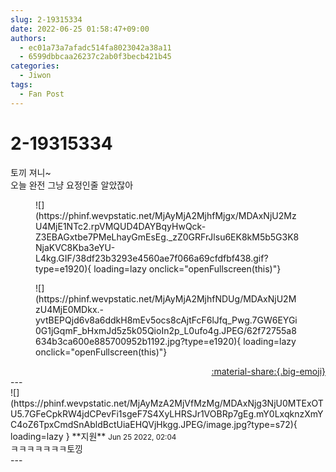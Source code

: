 ```yaml
---
slug: 2-19315334
date: 2022-06-25 01:58:47+09:00
authors:
  - ec01a73a7afadc514fa8023042a38a11
  - 6599dbbcaa26237c2ab0f3becb421b45
categories:
  - Jiwon
tags:
  - Fan Post
---
```


# 2-19315334

<div class="post-container" markdown="1">
<div class="content-container md-sidebar__scrollwrap" markdown="1">

토끼 져니~<br>오늘 완전 그냥 요정인줄 알았잖아
<figure markdown="1">
![](https://phinf.wevpstatic.net/MjAyMjA2MjhfMjgx/MDAxNjU2MzU4MjE1NTc2.rpVMQUD4DAYBqyHwQck-Z3EBAGxtbe7PMeLhayGmEsEg._zZ0GRFrJlsu6EK8kM5b5G3K8NjaKVC8Kba3eYU-L4kg.GIF/38df23b3293e4560ae7f066a69cfdfbf438.gif?type=e1920){ loading=lazy onclick="openFullscreen(this)"}
</figure>

<figure markdown="1">
![](https://phinf.wevpstatic.net/MjAyMjA2MjhfNDUg/MDAxNjU2MzU4MjE0MDkx.-yvtBEPQjd6v8a6ddkH8mEv5ocs8cAjtFcF6lJfq_Pwg.7GW6EYGi0G1jGqmF_bHxmJd5z5k05QioIn2p_L0ufo4g.JPEG/62f72755a8634b3ca600e885700952b1192.jpg?type=e1920){ loading=lazy onclick="openFullscreen(this)"}
</figure>


</div>
</div>

<div style="text-align: right;" markdown="1">
<a href="https://weverse.io/fromis9/fanpost/2-19315334" style="text-align: right;">:material-share:{.big-emoji}</a>
</div>
---

<div class="comments-container md-sidebar__scrollwrap" markdown="1">
<div class="comment" markdown="1">
<div class='id-container' markdown="1">
![](https://phinf.wevpstatic.net/MjAyMzA2MjVfMzMg/MDAxNjg3NjU0MTExOTU5.7GFeCpkRW4jdCPevFi1sgeF7S4XyLHRSJr1VOBRp7gEg.mY0LxqknzXmYC4oZ6TpxCmdSnAbldBctUiaEHQVjHkgg.JPEG/image.jpg?type=s72){ loading=lazy }
**<span class="artist">지원</span>** <small>Jun 25 2022, 02:04</small><br>
</div>
<div class='comment-body' markdown="1">
ㅋㅋㅋㅋㅋㅋㅋ토낑
</div>
</div>
</div>
---
